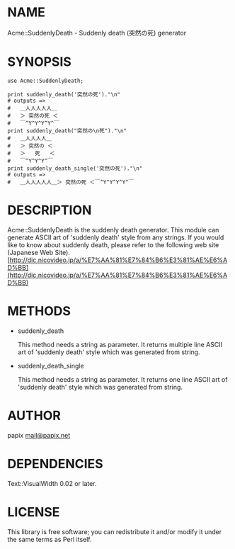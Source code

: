 # NAME

Acme::SuddenlyDeath - Suddenly death (突然の死) generator

# SYNOPSIS

    use Acme::SuddenlyDeath;

    print suddenly_death('突然の死')."\n"
    # outputs =>
    #   ＿人人人人人＿
    #   ＞ 突然の死 ＜
    #   ￣^Y^Y^Y^Y^￣
    print suddenly_death("突然の\n死")."\n"
    #   ＿人人人人＿
    #   ＞ 突然の ＜
    #   ＞   死   ＜
    #   ￣^Y^Y^Y^￣
    print suddenly_death_single('突然の死')."\n"
    # outputs =>
    #   ＿人人人人人＿＞ 突然の死 ＜￣^Y^Y^Y^Y^￣

# DESCRIPTION

Acme::SuddenlyDeath is the suddenly death generator.
This module can generate ASCII art of 'suddenly death' style from any strings.
If you would like to know about suddenly death, please refer to the following web site (Japanese Web Site).
[http://dic.nicovideo.jp/a/%E7%AA%81%E7%84%B6%E3%81%AE%E6%AD%BB](http://dic.nicovideo.jp/a/%E7%AA%81%E7%84%B6%E3%81%AE%E6%AD%BB)

# METHODS

- suddenly\_death

    This method needs a string as parameter.
    It returns multiple line ASCII art of 'suddenly death' style which was generated from string.

- suddenly\_death\_single

    This method needs a string as parameter.
    It returns one line ASCII art of 'suddenly death' style which was generated from string.

# AUTHOR

papix <mail@papix.net>

# DEPENDENCIES

Text::VisualWidth 0.02 or later.

# LICENSE

This library is free software; you can redistribute it and/or modify
it under the same terms as Perl itself.
